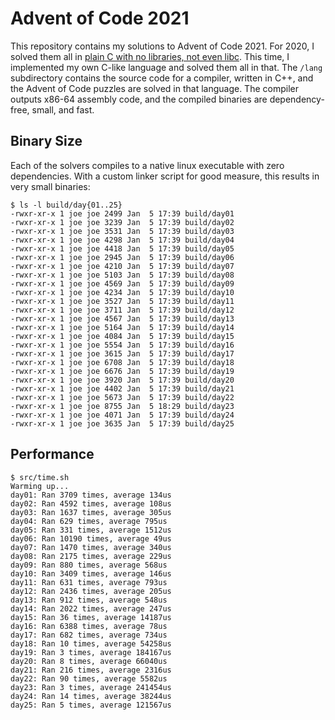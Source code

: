 # Advent of Code 2021

This repository contains my solutions to Advent of Code 2021. For 2020, I solved
them all in [plain C with no libraries, not even libc][1]. This time, I
implemented my own C-like language and solved them all in that. The `/lang`
subdirectory contains the source code for a compiler, written in C++, and the
Advent of Code puzzles are solved in that language. The compiler outputs x86-64
assembly code, and the compiled binaries are dependency-free, small, and fast.

[1]: https://github.com/Scrumplesplunge/aoc2020

## Binary Size

Each of the solvers compiles to a native linux executable with zero
dependencies. With a custom linker script for good measure, this results in very
small binaries:

    $ ls -l build/day{01..25}
    -rwxr-xr-x 1 joe joe 2499 Jan  5 17:39 build/day01
    -rwxr-xr-x 1 joe joe 3239 Jan  5 17:39 build/day02
    -rwxr-xr-x 1 joe joe 3531 Jan  5 17:39 build/day03
    -rwxr-xr-x 1 joe joe 4298 Jan  5 17:39 build/day04
    -rwxr-xr-x 1 joe joe 4418 Jan  5 17:39 build/day05
    -rwxr-xr-x 1 joe joe 2945 Jan  5 17:39 build/day06
    -rwxr-xr-x 1 joe joe 4210 Jan  5 17:39 build/day07
    -rwxr-xr-x 1 joe joe 5103 Jan  5 17:39 build/day08
    -rwxr-xr-x 1 joe joe 4569 Jan  5 17:39 build/day09
    -rwxr-xr-x 1 joe joe 4234 Jan  5 17:39 build/day10
    -rwxr-xr-x 1 joe joe 3527 Jan  5 17:39 build/day11
    -rwxr-xr-x 1 joe joe 3711 Jan  5 17:39 build/day12
    -rwxr-xr-x 1 joe joe 4567 Jan  5 17:39 build/day13
    -rwxr-xr-x 1 joe joe 5164 Jan  5 17:39 build/day14
    -rwxr-xr-x 1 joe joe 4084 Jan  5 17:39 build/day15
    -rwxr-xr-x 1 joe joe 5554 Jan  5 17:39 build/day16
    -rwxr-xr-x 1 joe joe 3615 Jan  5 17:39 build/day17
    -rwxr-xr-x 1 joe joe 6708 Jan  5 17:39 build/day18
    -rwxr-xr-x 1 joe joe 6676 Jan  5 17:39 build/day19
    -rwxr-xr-x 1 joe joe 3920 Jan  5 17:39 build/day20
    -rwxr-xr-x 1 joe joe 4402 Jan  5 17:39 build/day21
    -rwxr-xr-x 1 joe joe 5673 Jan  5 17:39 build/day22
    -rwxr-xr-x 1 joe joe 8755 Jan  5 18:29 build/day23
    -rwxr-xr-x 1 joe joe 4071 Jan  5 17:39 build/day24
    -rwxr-xr-x 1 joe joe 3635 Jan  5 17:39 build/day25

## Performance

    $ src/time.sh
    Warming up...
    day01: Ran 3709 times, average 134us
    day02: Ran 4592 times, average 108us
    day03: Ran 1637 times, average 305us
    day04: Ran 629 times, average 795us
    day05: Ran 331 times, average 1512us
    day06: Ran 10190 times, average 49us
    day07: Ran 1470 times, average 340us
    day08: Ran 2175 times, average 229us
    day09: Ran 880 times, average 568us
    day10: Ran 3409 times, average 146us
    day11: Ran 631 times, average 793us
    day12: Ran 2436 times, average 205us
    day13: Ran 912 times, average 548us
    day14: Ran 2022 times, average 247us
    day15: Ran 36 times, average 14187us
    day16: Ran 6388 times, average 78us
    day17: Ran 682 times, average 734us
    day18: Ran 10 times, average 54258us
    day19: Ran 3 times, average 184167us
    day20: Ran 8 times, average 66040us
    day21: Ran 216 times, average 2316us
    day22: Ran 90 times, average 5582us
    day23: Ran 3 times, average 241454us
    day24: Ran 14 times, average 38244us
    day25: Ran 5 times, average 121567us
